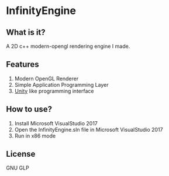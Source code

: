 # InfinityEngine

## What is it?
A 2D c++ modern-opengl rendering engine I made.

## Features
1. Modern OpenGL Renderer
2. Simple Application Programming Layer
3. [Unity](https://unity.com/) like programming interface

## How to use?
1. Install Microsoft VisualStudio 2017
2. Open the InfinityEngine.sln file in Microsoft VisualStudio 2017
3. Run in x86 mode

## License
GNU GLP
